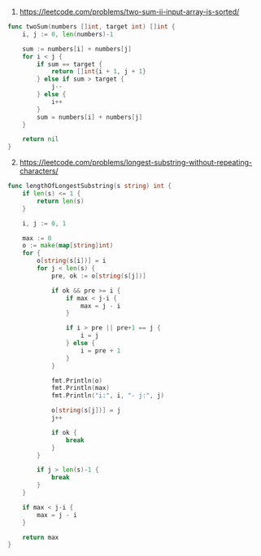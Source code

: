 1. https://leetcode.com/problems/two-sum-ii-input-array-is-sorted/
```go
func twoSum(numbers []int, target int) []int {
	i, j := 0, len(numbers)-1

	sum := numbers[i] + numbers[j]
	for i < j {
		if sum == target {
			return []int{i + 1, j + 1}
		} else if sum > target {
			j--
		} else {
			i++
		}
		sum = numbers[i] + numbers[j]
	}

	return nil
}
```

2. https://leetcode.com/problems/longest-substring-without-repeating-characters/
```go
func lengthOfLongestSubstring(s string) int {
	if len(s) <= 1 {
		return len(s)
	}

	i, j := 0, 1

	max := 0
	o := make(map[string]int)
	for {
		o[string(s[i])] = i
		for j < len(s) {
			pre, ok := o[string(s[j])]

			if ok && pre >= i {
				if max < j-i {
					max = j - i
				}

				if i > pre || pre+1 == j {
					i = j
				} else {
					i = pre + 1
				}
			}

			fmt.Println(o)
			fmt.Println(max)
			fmt.Println("i:", i, "- j:", j)

			o[string(s[j])] = j
			j++

			if ok {
				break
			}
		}

		if j > len(s)-1 {
			break
		}
	}

	if max < j-i {
		max = j - i
	}

	return max
}
```
